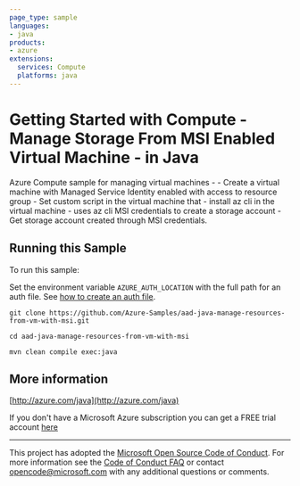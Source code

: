 ```yaml
---
page_type: sample
languages:
- java
products:
- azure
extensions:
  services: Compute
  platforms: java
---
```


# Getting Started with Compute - Manage Storage From MSI Enabled Virtual Machine - in Java #


  Azure Compute sample for managing virtual machines -
    - Create a virtual machine with Managed Service Identity enabled with access to resource group
    - Set custom script in the virtual machine that
           - install az cli in the virtual machine
           - uses az cli MSI credentials to create a storage account
    - Get storage account created through MSI credentials.
 

## Running this Sample ##

To run this sample:

Set the environment variable `AZURE_AUTH_LOCATION` with the full path for an auth file. See [how to create an auth file](https://github.com/Azure/azure-libraries-for-java/blob/master/AUTH.md).

    git clone https://github.com/Azure-Samples/aad-java-manage-resources-from-vm-with-msi.git

    cd aad-java-manage-resources-from-vm-with-msi

    mvn clean compile exec:java

## More information ##

[http://azure.com/java](http://azure.com/java)

If you don't have a Microsoft Azure subscription you can get a FREE trial account [here](http://go.microsoft.com/fwlink/?LinkId=330212)

---

This project has adopted the [Microsoft Open Source Code of Conduct](https://opensource.microsoft.com/codeofconduct/). For more information see the [Code of Conduct FAQ](https://opensource.microsoft.com/codeofconduct/faq/) or contact [opencode@microsoft.com](mailto:opencode@microsoft.com) with any additional questions or comments.
